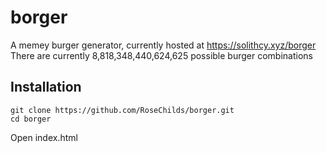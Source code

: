 # borger
A memey burger generator, currently hosted at https://solithcy.xyz/borger
There are currently 8,818,348,440,624,625 possible burger combinations
## Installation
    git clone https://github.com/RoseChilds/borger.git
    cd borger
Open index.html
